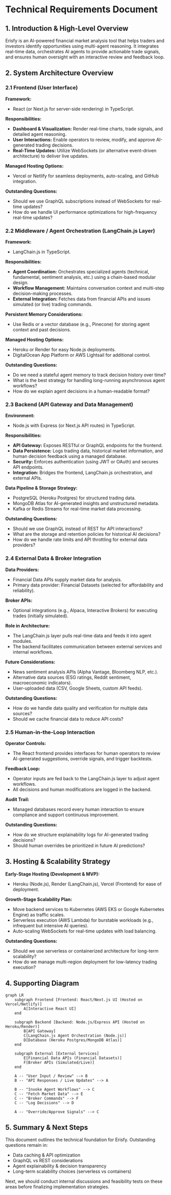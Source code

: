 # Technical Requirements Document

## 1. Introduction & High-Level Overview

Erisfy is an AI-powered financial market analysis tool that helps traders and investors identify opportunities using multi-agent reasoning. It integrates real-time data, orchestrates AI agents to provide actionable trade signals, and ensures human oversight with an interactive review and feedback loop.

## 2. System Architecture Overview

### 2.1 Frontend (User Interface)

**Framework:**

- React (or Next.js for server-side rendering) in TypeScript.

**Responsibilities:**

- **Dashboard & Visualization:** Render real-time charts, trade signals, and detailed agent reasoning.
- **User Interactions:** Enable operators to review, modify, and approve AI-generated trading decisions.
- **Real-Time Updates:** Utilize WebSockets (or alternative event-driven architecture) to deliver live updates.

**Managed Hosting Options:**

- Vercel or Netlify for seamless deployments, auto-scaling, and GitHub integration.

**Outstanding Questions:**

- Should we use GraphQL subscriptions instead of WebSockets for real-time updates?
- How do we handle UI performance optimizations for high-frequency real-time updates?

### 2.2 Middleware / Agent Orchestration (LangChain.js Layer)

**Framework:**

- LangChain.js in TypeScript.

**Responsibilities:**

- **Agent Coordination:** Orchestrates specialized agents (technical, fundamental, sentiment analysis, etc.) using a chain-based modular design.
- **Workflow Management:** Maintains conversation context and multi-step decision-making processes.
- **External Integration:** Fetches data from financial APIs and issues simulated (or live) trading commands.

**Persistent Memory Considerations:**

- Use Redis or a vector database (e.g., Pinecone) for storing agent context and past decisions.

**Managed Hosting Options:**

- Heroku or Render for easy Node.js deployments.
- DigitalOcean App Platform or AWS Lightsail for additional control.

**Outstanding Questions:**

- Do we need a stateful agent memory to track decision history over time?
- What is the best strategy for handling long-running asynchronous agent workflows?
- How do we explain agent decisions in a human-readable format?

### 2.3 Backend (API Gateway and Data Management)

**Environment:**

- Node.js with Express (or Next.js API routes) in TypeScript.

**Responsibilities:**

- **API Gateway:** Exposes RESTful or GraphQL endpoints for the frontend.
- **Data Persistence:** Logs trading data, historical market information, and human decision feedback using a managed database.
- **Security:** Enforces authentication (using JWT or OAuth) and secures API endpoints.
- **Integration:** Bridges the frontend, LangChain.js orchestration, and external APIs.

**Data Pipeline & Storage Strategy:**

- PostgreSQL (Heroku Postgres) for structured trading data.
- MongoDB Atlas for AI-generated insights and unstructured metadata.
- Kafka or Redis Streams for real-time market data processing.

**Outstanding Questions:**

- Should we use GraphQL instead of REST for API interactions?
- What are the storage and retention policies for historical AI decisions?
- How do we handle rate limits and API throttling for external data providers?

### 2.4 External Data & Broker Integration

**Data Providers:**

- Financial Data APIs supply market data for analysis.
- Primary data provider: Financial Datasets (selected for affordability and reliability).

**Broker APIs:**

- Optional integrations (e.g., Alpaca, Interactive Brokers) for executing trades (initially simulated).

**Role in Architecture:**

- The LangChain.js layer pulls real-time data and feeds it into agent modules.
- The backend facilitates communication between external services and internal workflows.

**Future Considerations:**

- News sentiment analysis APIs (Alpha Vantage, Bloomberg NLP, etc.).
- Alternative data sources (ESG ratings, Reddit sentiment, macroeconomic indicators).
- User-uploaded data (CSV, Google Sheets, custom API feeds).

**Outstanding Questions:**

- How do we handle data quality and verification for multiple data sources?
- Should we cache financial data to reduce API costs?

### 2.5 Human-in-the-Loop Interaction

**Operator Controls:**

- The React frontend provides interfaces for human operators to review AI-generated suggestions, override signals, and trigger backtests.

**Feedback Loop:**

- Operator inputs are fed back to the LangChain.js layer to adjust agent workflows.
- All decisions and human modifications are logged in the backend.

**Audit Trail:**

- Managed databases record every human interaction to ensure compliance and support continuous improvement.

**Outstanding Questions:**

- How do we structure explainability logs for AI-generated trading decisions?
- Should human overrides be prioritized in future AI predictions?

## 3. Hosting & Scalability Strategy

**Early-Stage Hosting (Development & MVP):**

- Heroku (Node.js), Render (LangChain.js), Vercel (Frontend) for ease of deployment.

**Growth-Stage Scalability Plan:**

- Move backend services to Kubernetes (AWS EKS or Google Kubernetes Engine) as traffic scales.
- Serverless execution (AWS Lambda) for burstable workloads (e.g., infrequent but intensive AI queries).
- Auto-scaling WebSockets for real-time updates with load balancing.

**Outstanding Questions:**

- Should we use serverless or containerized architecture for long-term scalability?
- How do we manage multi-region deployment for low-latency trading execution?

## 4. Supporting Diagram

```mermaid
graph LR
    subgraph Frontend [Frontend: React/Next.js UI (Hosted on Vercel/Netlify)]
        A[Interactive React UI]
    end

    subgraph Backend [Backend: Node.js/Express API (Hosted on Heroku/Render)]
        B[API Gateway]
        C[LangChain.js Agent Orchestration (Node.js)]
        D[Database (Heroku Postgres/MongoDB Atlas)]
    end

    subgraph External [External Services]
        E[Financial Data APIs (Financial Datasets)]
        F[Broker APIs (Simulated/Live)]
    end

    A -- "User Input / Review" --> B
    B -- "API Responses / Live Updates" --> A

    B -- "Invoke Agent Workflows" --> C
    C -- "Fetch Market Data" --> E
    C -- "Broker Commands" --> F
    C -- "Log Decisions" --> D

    A -- "Override/Approve Signals" --> C
```

## 5. Summary & Next Steps

This document outlines the technical foundation for Erisfy. Outstanding questions remain in:

- Data caching & API optimization
- GraphQL vs REST considerations
- Agent explainability & decision transparency
- Long-term scalability choices (serverless vs containers)

Next, we should conduct internal discussions and feasibility tests on these areas before finalizing implementation strategies.